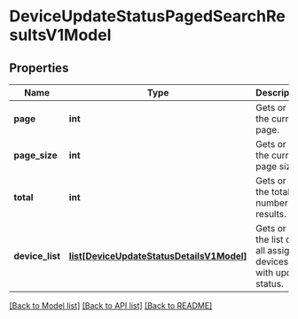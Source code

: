 # DeviceUpdateStatusPagedSearchResultsV1Model

## Properties
Name | Type | Description | Notes
------------ | ------------- | ------------- | -------------
**page** | **int** | Gets or sets the current page. | [optional] 
**page_size** | **int** | Gets or sets the current page size. | [optional] 
**total** | **int** | Gets or sets the total number of results. | [optional] 
**device_list** | [**list[DeviceUpdateStatusDetailsV1Model]**](DeviceUpdateStatusDetailsV1Model.md) | Gets or sets the list of all assigned devices with update status. | [optional] 

[[Back to Model list]](../README.md#documentation-for-models) [[Back to API list]](../README.md#documentation-for-api-endpoints) [[Back to README]](../README.md)



